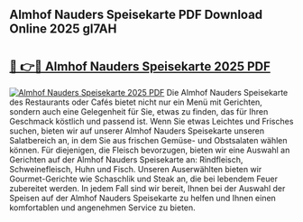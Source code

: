 ## Almhof Nauders Speisekarte PDF Download Online 2025 gl7AH

# <h2><a href="http://gc61wri.nevu.top/?p=Almhof+Nauders+Speisekarte">🔗 👉🔴 Almhof Nauders Speisekarte 2025 PDF</a></h2>

[![Almhof Nauders Speisekarte 2025 PDF](https://i.imgur.com/dBaPXMq.png)](http://gc61wri.nevu.top/?p=Almhof+Nauders+Speisekarte)
Die Almhof Nauders Speisekarte des Restaurants oder Cafés bietet nicht nur ein Menü mit Gerichten, sondern auch eine Gelegenheit für Sie, etwas zu finden, das für Ihren Geschmack köstlich und passend ist. Wenn Sie etwas Leichtes und Frisches suchen, bieten wir auf unserer Almhof Nauders Speisekarte unseren Salatbereich an, in dem Sie aus frischen Gemüse- und Obstsalaten wählen können. Für diejenigen, die Fleisch bevorzugen, bieten wir eine Auswahl an Gerichten auf der Almhof Nauders Speisekarte an: Rindfleisch, Schweinefleisch, Huhn und Fisch. Unseren Auserwählten bieten wir Gourmet-Gerichte wie Schaschlik und Steak an, die bei lebendem Feuer zubereitet werden. In jedem Fall sind wir bereit, Ihnen bei der Auswahl der Speisen auf der Almhof Nauders Speisekarte zu helfen und Ihnen einen komfortablen und angenehmen Service zu bieten.
